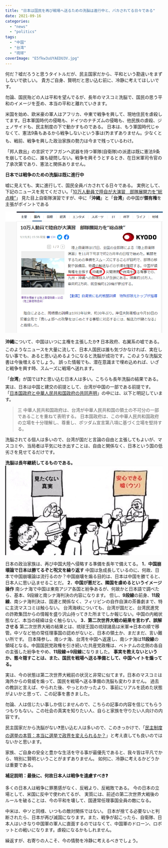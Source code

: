 ```yaml
---
title: "日本は国民を再び戦場へ送るための洗脳は進行中と、バカされてる日々である"
date: 2021-09-16
categories: 
  - "news"
  - "politics"
tags: 
  - "中国"
  - "台湾"
  - "琉球"
coverImage: "E5fkw3uUYAEDU3V.jpg"
---
```


何だ？嘘だろうと思うタイトルだが、民主国家だから、平和という勘違いをまずしないで欲しい。 貴方ご自身、賢明だと思い込む前に、冷静に考えてほしいです。

勿論、国民殆どの人は平和を望んでるが、長年のマスコミ洗脳で、国民の思う平和のイメージを歪め、本当の平和と離れていきます。

米国を始め、欧米豪の軍人はアフリカ、中東で戦争を興して、現地住民を虐殺してます。日本軍国時代の侵略も、ドイツのナチズムの侵略も、他民族の虐殺、ジェノサイドも、民主制度の下で動かすものである。 日本は、もう軍国時代じゃなくて、憲法9条もあるから戦争しないという事は(❓)まずありません。少なくとも、戦前、戦争を興した政治家族の勢力は今まで残っているわけ。

「邦人救出」の言訳でアフガンへ武器を持つ軍隊(自衛隊)の派遣は既に憲法9条を崩してるのに、誰も疑問しない。戦争を興そうとするとき、在日米軍司令官の了承次第であり、憲法と関係ありません。

**日本では戦争のための洗脳は既に進行中**

嘘に見えても、実に進行して、国民全員バカされてる日々である。 実例として、下記のニュースを見てください。「[10万人動員で陸自が大演習　部隊展開力を”総点検”](https://news.yahoo.co.jp/articles/19531147bd20985a6d0a4331a743bad9f139f0f0)」 見た目上自衛隊演習ですが、中に「**沖縄**」と「**台湾**」の中国が**領有権**を主張がポイントである

![](images/20210916.png)

**沖縄**について、中国はいつに主権を主張したか❓ 日本政府、右翼系の嘘である。このようなニュースを大量に流して、日本人国民は誰も気づかなければ、実在しない事でも、あると思い込めるようになると洗脳が成功です。このような洗脳文書は今後増えるでしょう。 誤った情報でも、潜在意識まで埋め込めれば、いざと戦争を興す時、スムーズに戦場へ送れます。

「**台湾**」が国では❓と思い込む日本人は多い。こちらも長年洗脳の結果である。 実は、日本は中国と建交の前提として、台湾が中国の一部である前提です。 「[日本国政府と中華人民共和国政府の共同声明](https://www.mofa.go.jp/mofaj/area/china/nc_seimei.html)」の中には、以下と明記しています。

> 三 中華人民共和国政府は、台湾が中華人民共和国の領土の不可分の一部であることを重ねて表明する。 日本国政府は、この中華人民共和国政府の立場を十分理解し、尊重し、ポツダム宣言第八項に基づく立場を堅持する。

洗脳されてる個人は多いので、台湾が国だと言論の自由と主張してもよいが、マスコミや、当局者は平気に吐き出すことは、自由と関係なく、日本という国の低劣さを見せてるだけです。

**洗脳は長年継続してるものである。** ![](images/E5fkw3uUYAEDU3V.jpg)

日本の政治家族は、再び中国大陸へ侵略する準備を長年で備えてる。 **1．中国崩壊論で日本は勝てるぞと呪文を繰り返す** 中国は急成長しているのに、何故、日本で中国崩壊論は流行るのか？中国崩壊を煽る目的は、日本は中国を勝てると、日本人に思い込ませることだ。 **2．中国が悪だと、隣国を虐めるというイメージ操作** 南シナ海で中国は東南アジア各国と紛争あるが、何故かと日本語で調べたら、基本、9段線と南シナ海判決の内容になります。 但し、**9段線**の前身、**11段線**、南シナ海判決は、国連と関係なく、フィリピンの自作自演の茶番劇まで、特に主流マスコミは触らない。 台湾海峡についても、台湾が国だと、台湾民進党の詐欺集団からの情報を盛り沢山持ってきた所までしか報じない。中国の内戦状態など、本当の経緯は全く触らない。 **3．第二次世界大戦の結果を言わず、誤解させる** 第二次世界大戦の結果とは、琉球王国の琉球諸島は米軍⇒日本の順で移管。中ソなど他の常任理事国の認めがないと、日本の領土か、まだまだ、言い難い所です。 日本降参し、南シナ海、台湾を中国へ返還し、南シナ海は**11段線**の領域となる。中国国民党政権を引き続いた共産党政権は、ベトナムの北側の各自の主張した紛争をやめ、**11段線**⇒**9段線**になりました。 **事実を教えないというか、態々隠すことは、また、国民を戦場へ送る準備として、中国ヘイトを煽ってる。**

実は、今の状態は第二次世界大戦前の状況と非常に似てます。日本のマスコミは海外からの脅威を煽って、国民を戦場へ送る準備の洗脳も変わりません。 過去の教訓と言えば、やられた後、やっとわかったより、事前にリアルを読めた状態がよいかと思って、この記事を書きました。

勿論、人は信じたい事しか信じませんので、こちらの記事の内容を信じてもらうつもりもない。この社会の真実を知りたい人、自らと家族を守りたい人向けの内容です。

民主国家だから洗脳がない❓思い込む人は多いので、このきっかけで、「[民主制度の選挙の本質：本当に選挙で政界を変えられるか？](https://blog.loveapple.cn/politics/202108207248.html)」と考え直しても良いのではないかと思います。

家族、ご自身の安全と豊かな生活を守る事が最優先であると、我々皆は平凡でから、特別に賢明ということがまずありません。 如何に、冷静に考えるかどうかは重要である。

**補足説明：最後に、何故日本人は戦争を遠慮すべき❓**

多くの日本人は戦争に罪悪感がなく、反戦より、反戦敗である。 今の日本の立場として、米国に反中で使われてるが、 実質には、前述の第二次世界大戦後のルールを破ることは、今の平和を壊して、国連常任理事国全員の敵になる。

中米は、中ソと同様、いつもの敵対関係ではない。 日本が捨てる必要ないと判断されたら、日本が再び滅国になります。また、戦争が起こったら、自衛隊、日本人はいきなり中国軍の軍人に直面するのではなくて、中国軍のドローン、ロボットとの戦いになります。虐殺になるかもしれません。

繰返すが、右寄りの人こそ、今の情勢を冷静に考えるべきでしょう。

